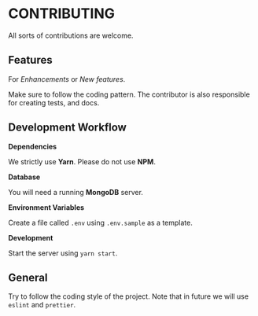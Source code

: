 # CONTRIBUTING

All sorts of contributions are welcome.

## Features

For *Enhancements* or *New features*.

Make sure to follow the coding pattern. The contributor is also responsible for creating tests, and docs.

## Development Workflow

**Dependencies**

We strictly use **Yarn**. Please do not use **NPM**.

**Database**

You will need a running **MongoDB** server.

**Environment Variables**

Create a file called `.env` using `.env.sample` as a template.

**Development**

Start the server using `yarn start`.

## General

Try to follow the coding style of the project. Note that in future we will use `eslint` and `prettier`.
